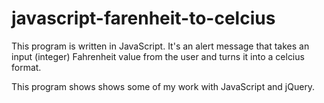 # javascript-farenheit-to-celcius
This program is written in JavaScript. It's an alert message that takes an input (integer) Fahrenheit value from the user and turns it into a celcius format. 

This program shows shows some of my work with JavaScript and jQuery.

